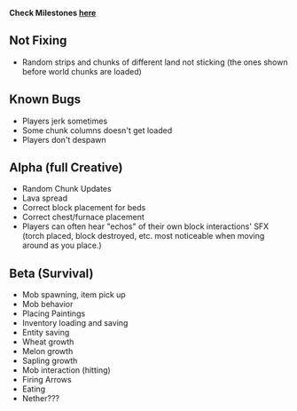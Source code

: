 
__Check Milestones [here](https://github.com/shoghicp/PocketMine-MP/issues/milestones)__


## Not Fixing
- Random strips and chunks of different land not sticking (the ones shown before world chunks are loaded)

## Known Bugs
- Players jerk sometimes
- Some chunk columns doesn't get loaded
- Players don't despawn


## Alpha (full Creative)
- Random Chunk Updates
- Lava spread
- Correct block placement for beds
- Correct chest/furnace placement
- Players can often hear "echos" of their own block interactions' SFX (torch placed, block destroyed, etc. most noticeable when moving around as you place.)

## Beta (Survival)
- Mob spawning, item pick up
- Mob behavior
- Placing Paintings
- Inventory loading and saving
- Entity saving
- Wheat growth
- Melon growth
- Sapling growth
- Mob interaction (hitting)
- Firing Arrows
- Eating
- Nether???